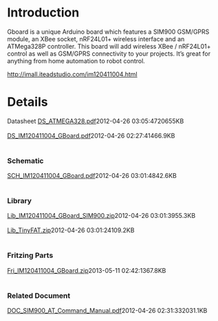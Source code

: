 # Introduction #

Gboard is a unique Arduino board which features a SIM900 GSM/GPRS module, an XBee socket, nRF24L01+ wireless interface and an ATMega328P controller. This board will add wireless XBee / nRF24L01+ control as well as GSM/GPRS connectivity to your projects. It’s great for anything from home automation to robot control.

http://imall.iteadstudio.com/im120411004.html

# Details #

Datasheet
<a href='ftp://imall.iteadstudio.com/IM120411004_GBoard/Documents/DS_ATMEGA328.pdf'>DS_ATMEGA328.pdf</a><span>2012-04-26 03:05:47</span><span>20655KB<br>
<br>
<a href='ftp://imall.iteadstudio.com/IM120411004_GBoard/Documents/DS_IM120411004_GBoard.pdf'>DS_IM120411004_GBoard.pdf</a><span>2012-04-26 02:27:41</span><span>466.9KB<br>
<br>
<h3>Schematic</h3>
<a href='ftp://imall.iteadstudio.com/IM120411004_GBoard/Documents/SCH_IM120411004_GBoard.pdf'>SCH_IM120411004_GBoard.pdf</a><span>2012-04-26 03:01:48</span><span>42.6KB<br>
<br>
<h3>Library</h3>
<a href='ftp://imall.iteadstudio.com/IM120411004_GBoard/Documents/Lib_IM120411004_GBoard_SIM900.zip'>Lib_IM120411004_GBoard_SIM900.zip</a><span>2012-04-26 03:01:39</span><span>55.3KB<br>
<br>
<a href='ftp://imall.iteadstudio.com/IM120411004_GBoard/Documents/Lib_TinyFAT.zip'>Lib_TinyFAT.zip</a><span>2012-04-26 03:01:24</span><span>109.2KB<br>
<br>
<h3>Fritzing Parts</h3>

<a href='ftp://imall.iteadstudio.com/IM120411004_GBoard/Documents/Fri_IM120411004_GBoard.zip'>Fri_IM120411004_GBoard.zip</a><span>2013-05-11 02:42:13</span><span>67.8KB<br>
<br>
<h3>Related Document</h3>
<a href='ftp://imall.iteadstudio.com/IM120411004_GBoard/Documents/DOC_SIM900_AT_Command_Manual.pdf'>DOC_SIM900_AT_Command_Manual.pdf</a><span>2012-04-26 02:31:33</span><span>2031.1KB
